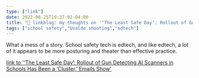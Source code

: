 ```yaml
---
type: ["link"]
date: 2022-08-25T19:37:02-04:00
title: "🔗 linkblog: my thoughts on '‘The Least Safe Day’: Rollout of Gun Detecting AI Scanners in Schools Has Been a ‘Cluster,’ Emails Show'"
tags: ["school safety","Uvalde shooting","edtech"]
---
```

What a mess of a story. School safety tech is edtech, and like edtech, a lot of it appears to be more posturing and theater than effective practice.
 

[link to '‘The Least Safe Day’: Rollout of Gun Detecting AI Scanners in Schools Has Been a ‘Cluster,’ Emails Show'](https://www.vice.com/en/article/5d3dw5/the-least-safe-day-rollout-of-gun-detecting-ai-scanners-in-schools-has-been-a-cluster-emails-show)
